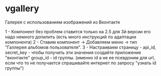 vgallery
========

Галерея с использованием изображений из Вконтакте

1 - Компонент без проблем ставится только на 2.5 для 3й версии его надо немного допилить (есть много инструкций по адаптации компонента)
2 - Ставим компонент -> Добавляем меню -> тип "Галлерея альбомов пользователя".
3 - Настраиваем страницу - api_id, secret_key  - чтобы получить эти значения создайте приложение "вконтакте"
group_id - id группы. (именно id а не ее псевдоним для url,  если что то не получается спрашивайте интернет по запросу "узнать id группы")
